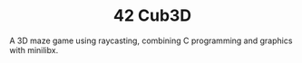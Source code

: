 <div align="center">

# 42 Cub3D

</div>
A 3D maze game using raycasting, combining C programming and graphics with minilibx.
